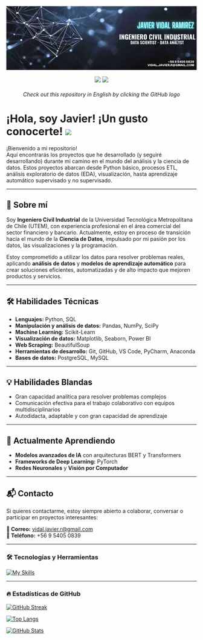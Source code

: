 <div id="header" align="center">
    <img decoding="async" src="https://github.com/javidalr/javidalr/blob/main/banner.png" width="1200"/>

  [![](https://img.shields.io/badge/LinkedIn-0077B5?style=for-the-badge&logo=linkedin&logoColor=white)](https://www.linkedin.com/in/jvidalr)
  <a href="https://github.com/javidalr" target="_blank">
    [![](https://img.shields.io/badge/GitHub-181717?style=for-the-badge&logo=github&logoColor=white)](https://github.com/javidalr/javidalr/blob/main/README_en.md)
  </a>

<h6>Check out this repository in English by clicking the GitHub logo</h6>  
  
</div>

<h1>
  ¡Hola, soy Javier! ¡Un gusto conocerte!
  <img decoding="async" src="https://media.giphy.com/media/hvRJCLFzcasrR4ia7z/giphy.gif" width="30px"/>
</h1>

¡Bienvenido a mi repositorio!  
Aquí encontrarás los proyectos que he desarrollado (y seguiré desarrollando) durante mi camino en el mundo del análisis y la ciencia de datos. Estos proyectos abarcan desde Python básico, procesos ETL, análisis exploratorio de datos (EDA), visualización, hasta aprendizaje automático supervisado y no supervisado.

---

## 🚀 Sobre mí

Soy **Ingeniero Civil Industrial** de la Universidad Tecnológica Metropolitana de Chile (UTEM), con experiencia profesional en el área comercial del sector financiero y bancario. Actualmente, estoy en proceso de transición hacia el mundo de la **Ciencia de Datos**, impulsado por mi pasión por los datos, las visualizaciones y la programación.

Estoy comprometido a utilizar los datos para resolver problemas reales, aplicando **análisis de datos** y **modelos de aprendizaje automático** para crear soluciones eficientes, automatizadas y de alto impacto que mejoren productos y servicios.

---

## 🛠 Habilidades Técnicas

- **Lenguajes:** Python, SQL  
- **Manipulación y análisis de datos:** Pandas, NumPy, SciPy  
- **Machine Learning:** Scikit-Learn  
- **Visualización de datos:** Matplotlib, Seaborn, Power BI  
- **Web Scraping:** BeautifulSoup  
- **Herramientas de desarrollo:** Git, GitHub, VS Code, PyCharm, Anaconda  
- **Bases de datos:** PostgreSQL, MySQL

---

## 💡 Habilidades Blandas

- Gran capacidad analítica para resolver problemas complejos  
- Comunicación efectiva para el trabajo colaborativo con equipos multidisciplinarios  
- Autodidacta, adaptable y con gran capacidad de aprendizaje

---

## 🌱 Actualmente Aprendiendo

- **Modelos avanzados de IA** con arquitecturas BERT y Transformers  
- **Frameworks de Deep Learning:** PyTorch  
- **Redes Neuronales** y **Visión por Computador**

---

## 📬 Contacto

Si quieres contactarme, estoy siempre abierto a colaborar, conversar o participar en proyectos interesantes:

**📧 Correo:** vidal.javier.r@gmail.com  
**📱 Teléfono:** +56 9 5405 0839

---

### :hammer_and_wrench: Tecnologías y Herramientas

<div id="header" align="left">

  [![My Skills](https://skillicons.dev/icons?i=py,sklearn,postgres,mysql,git,github,vscode,notion,html,css&perline=6)](https://skillicons.dev)

</div>

---

### :fire: Estadísticas de GitHub

[![GitHub Streak](https://github-readme-streak-stats-nine-flax.vercel.app?user=javidalr&theme=dark&border_radius=15&locale=es&date_format=j%20M%5B%20Y%5D&card_width=496)](https://git.io/streak-stats)

[![Top Langs](https://github-readme-stats.vercel.app/api/top-langs/?username=javidalr&layout=compact&theme=vision-friendly-dark)](https://github.com/anuraghazra/github-readme-stats)

[![GitHub Stats](https://github-readme-stats.vercel.app/api?username=javidalr&locale=es&show_icons=true&theme=radical)](https://github.com/anuraghazra/github-readme-stats)
